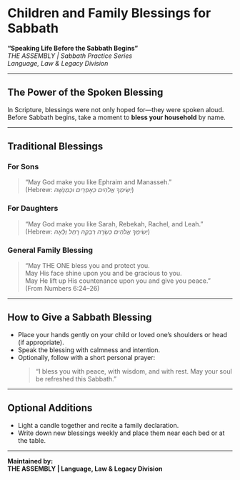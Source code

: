 
# Children and Family Blessings for Sabbath  
**“Speaking Life Before the Sabbath Begins”**  
*THE ASSEMBLY | Sabbath Practice Series*  
*Language, Law & Legacy Division*

---

## The Power of the Spoken Blessing

In Scripture, blessings were not only hoped for—they were spoken aloud.  
Before Sabbath begins, take a moment to **bless your household** by name.

---

## Traditional Blessings

### For Sons  
> “May God make you like Ephraim and Manasseh.”  
(Hebrew: *יְשִׂימְךָ אֱלֹהִים כְּאֶפְרַיִם וּכְמְנַשֶּׁה*)

### For Daughters  
> “May God make you like Sarah, Rebekah, Rachel, and Leah.”  
(Hebrew: *יְשִׂימֵךְ אֱלֹהִים כְּשָׂרָה רִבְקָה רָחֵל וְלֵאָה*)

### General Family Blessing  
> “May THE ONE bless you and protect you.  
May His face shine upon you and be gracious to you.  
May He lift up His countenance upon you and give you peace.”  
(From Numbers 6:24–26)

---

## How to Give a Sabbath Blessing

- Place your hands gently on your child or loved one’s shoulders or head (if appropriate).  
- Speak the blessing with calmness and intention.  
- Optionally, follow with a short personal prayer:  
  > “I bless you with peace, with wisdom, and with rest. May your soul be refreshed this Sabbath.”

---

## Optional Additions

- Light a candle together and recite a family declaration.
- Write down new blessings weekly and place them near each bed or at the table.

---

**Maintained by:**  
**THE ASSEMBLY | Language, Law & Legacy Division**
